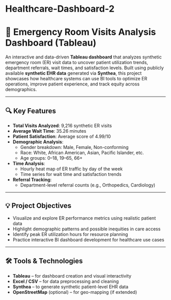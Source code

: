 # Healthcare-Dashboard-2
# 🏥 Emergency Room Visits Analysis Dashboard (Tableau)

An interactive and data-driven **Tableau dashboard** that analyzes synthetic emergency room (ER) visit data to uncover patient utilization trends, department referrals, wait times, and satisfaction levels. Built using publicly available **synthetic EHR data** generated via **Synthea**, this project showcases how healthcare systems can use BI tools to optimize ER operations, improve patient experience, and track equity across demographics.

---



## 🔍 Key Features

- **Total Visits Analyzed**: 9,216 synthetic ER visits
- **Average Wait Time**: 35.26 minutes
- **Patient Satisfaction**: Average score of 4.99/10
- **Demographic Analysis**:
  - Gender breakdown: Male, Female, Non-conforming
  - Race: White, African American, Asian, Pacific Islander, etc.
  - Age groups: 0–18, 19–65, 66+
- **Time Analysis**:
  - Hourly heat map of ER traffic by day of the week
  - Time series for wait time and satisfaction trends
- **Referral Tracking**:
  - Department-level referral counts (e.g., Orthopedics, Cardiology)

---

## 💡 Project Objectives

- Visualize and explore ER performance metrics using realistic patient data
- Highlight demographic patterns and possible inequities in care access
- Identify peak ER utilization hours for resource planning
- Practice interactive BI dashboard development for healthcare use cases

---

## 🛠️ Tools & Technologies

- **Tableau** – for dashboard creation and visual interactivity
- **Excel / CSV** – for data preprocessing and cleaning
- **Synthea** – to generate synthetic patient-level EHR data
- **OpenStreetMap** (optional) – for geo-mapping (if extended)
